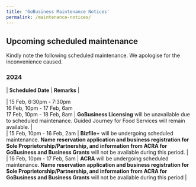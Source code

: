 ```yaml
---
title: 'GoBusiness Maintenance Notices'
permalink: /maintenance-notices/
---
```


## Upcoming scheduled maintenance

Kindly note the following scheduled maintenance. We apologise for the inconvenience caused.

### 2024 

| **Scheduled Date** | **Remarks** |  
    
| 15 Feb, 6:30pm - 7:30pm<br>16 Feb, 10pm - 17 Feb, 6am<br>17 Feb, 10pm - 18 Feb, 8am | **GoBusiness Licensing** will be unavailable due to scheduled maintenance. Guided Journey for Food Services will remain available. |        
| 15 Feb, 10pm - 16 Feb, 2am | **Bizfile+** will be undergoing scheduled maintenance. **Name reservation application and business registration for Sole Proprietorship/Partnership, and information from ACRA for GoBusiness and Business Grants** will not be available during this period. |                      
| 16 Feb, 10pm - 17 Feb, 5am | **ACRA** will be undergoing scheduled maintenance. **Name reservation application and business registration for Sole Proprietorship/Partnership, and information from ACRA for GoBusiness and Business Grants** will not be available during this period |                  





<script src="/jquery/jquery.min.js"></script>
<script src="/jquery/resize-tables.js"></script>
